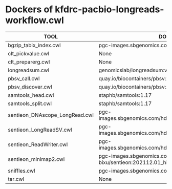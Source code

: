 # Dockers of kfdrc-pacbio-longreads-workflow.cwl

TOOL|DOCKER
-|-
bgzip_tabix_index.cwl|pgc-images.sbgenomics.com/d3b-bixu/samtools:1.15.1
clt_pickvalue.cwl|None
clt_preparerg.cwl|None
longreadsum.cwl|genomicslab/longreadsum:v1.2.0
pbsv_call.cwl|quay.io/biocontainers/pbsv:2.9.0--h9ee0642_0
pbsv_discover.cwl|quay.io/biocontainers/pbsv:2.9.0--h9ee0642_0
samtools_head.cwl|staphb/samtools:1.17
samtools_split.cwl|staphb/samtools:1.17
sentieon_DNAscope_LongRead.cwl|pgc-images.sbgenomics.com/hdchen/sentieon:202112.01_hifi
sentieon_LongReadSV.cwl|pgc-images.sbgenomics.com/hdchen/sentieon:202112.06
sentieon_ReadWriter.cwl|pgc-images.sbgenomics.com/hdchen/sentieon:202112.01_hifi
sentieon_minimap2.cwl|pgc-images.sbgenomics.com/d3b-bixu/sentieon:202112.01_hifi
sniffles.cwl|pgc-images.sbgenomics.com/d3b-bixu/sniffles:2.0.7
tar.cwl|None
